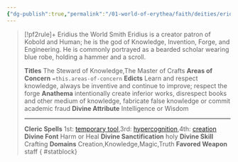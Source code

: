 ```yaml
---
{"dg-publish":true,"permalink":"/01-world-of-erythea/faith/deities/eridius/","title":"Eridius the World Smith","tags":["Deity"],"dgShowInlineTitle":true,"noteIcon":""}
---
```


>[!pf2rule]+ Eridius the World Smith
>Eridius is a creator patron of Kobold and Human; he is the god of Knowledge, Invention, Forge, and Engineering. He is commonly portrayed as a bearded scholar wearing blue robe, holding a hammer and a scroll.
> 
> **Titles**  The Steward of Knowledge,The Master of Crafts
> **Areas of Concern**  `=this.areas-of-concern`
> **Edicts**  Learn and respect knowledge, always be inventive and continue to improve; respect the forge
> **Anathema**  intentionally create inferior works, disrespect books and other medium of knowledge, fabricate false knowledge or commit academic fraud
> **Divine Attribute**  Intelligence or Wisdom
> 
> ---
> 
> **Cleric Spells** 1st: [temporary tool](https://pf2easy.com/index.php?id=5108&name=temporary_tool),3rd: [hypercognition](https://pf2easy.com/index.php?id=1370&name=hypercognition),4th: [creation](https://pf2easy.com/index.php?id=1268&name=creation)
> **Divine Font**  Harm or Heal
> **Divine Sanctification**  holy
> **Divine Skill**  Crafting
> **Domains**  Creation,Knowledge,Magic,Truth
> **Favored Weapon**  staff 
{ #statblock}


 